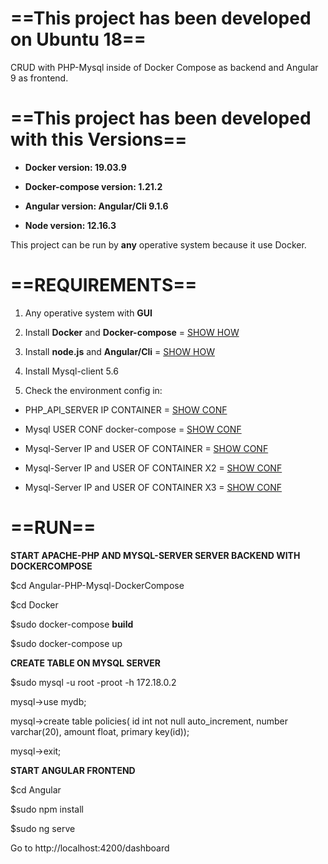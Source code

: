 # ==This project has been developed on **Ubuntu 18**==

CRUD with PHP-Mysql inside of Docker Compose as backend and Angular 9 as frontend.

# ==This project has been developed with this **Versions**== 

+ **Docker version: 19.03.9**

+ **Docker-compose version: 1.21.2**

- **Angular version: Angular/Cli 9.1.6**

- **Node version: 12.16.3**


This project can be run by **any** operative system because it use Docker.

#       ==REQUIREMENTS==

1. Any operative system with **GUI**

2. Install **Docker** and **Docker-compose** = [SHOW HOW](https://github.com/molinakiller/Angular-PHP-Mysql-DockerCompose/blob/master/Docker/readme.MD)

3. Install **node.js** and **Angular/Cli** = [SHOW HOW](https://github.com/molinakiller/Angular-PHP-Mysql-DockerCompose/blob/master/Angular/README.md)

4. Install Mysql-client 5.6

5. Check the environment config in:

- PHP_API_SERVER IP CONTAINER = [SHOW CONF](https://github.com/molinakiller/Angular-PHP-Mysql-DockerCompose/blob/master/Angular/src/app/api.service.ts)

- Mysql USER CONF docker-compose = [SHOW CONF](https://github.com/molinakiller/Angular-PHP-Mysql-DockerCompose/blob/master/Docker/docker-compose.yml)

- Mysql-Server IP and USER OF CONTAINER = [SHOW CONF](https://github.com/molinakiller/Angular-PHP-Mysql-DockerCompose/blob/master/Docker/backend/api.php)

- Mysql-Server IP and USER OF CONTAINER X2 = [SHOW CONF](https://github.com/molinakiller/Angular-PHP-Mysql-DockerCompose/blob/master/Docker/backend/index.php)

- Mysql-Server IP and USER OF CONTAINER X3 = [SHOW CONF](https://github.com/molinakiller/Angular-PHP-Mysql-DockerCompose/blob/master/Docker/backend/api/database.php)

# ==RUN==

**START APACHE-PHP AND MYSQL-SERVER SERVER BACKEND WITH DOCKERCOMPOSE**

$cd Angular-PHP-Mysql-DockerCompose

$cd Docker

$sudo docker-compose **build**

$sudo docker-compose up

**CREATE TABLE ON MYSQL SERVER**

$sudo mysql -u root -proot -h 172.18.0.2

mysql->use mydb;

mysql->create table policies( id int not null auto_increment, number varchar(20), amount float, primary key(id)); 

mysql->exit;

**START ANGULAR FRONTEND**

$cd Angular

$sudo npm install

$sudo ng serve

Go to http://localhost:4200/dashboard
